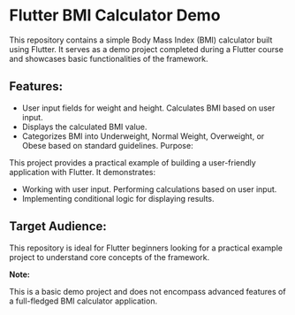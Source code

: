 
# Flutter BMI Calculator Demo
This repository contains a simple Body Mass Index (BMI) calculator built using Flutter. It serves as a demo project completed during a Flutter course and showcases basic functionalities of the framework.

## Features:

* User input fields for weight and height.
Calculates BMI based on user input.
* Displays the calculated BMI value.
* Categorizes BMI into Underweight, Normal Weight, Overweight, or Obese based on standard guidelines.
Purpose:

This project provides a practical example of building a user-friendly application with Flutter. It demonstrates:

* Working with user input.
Performing calculations based on user input.
* Implementing conditional logic for displaying results.


## Target Audience:

This repository is ideal for Flutter beginners looking for a practical example project to understand core concepts of the framework.

**Note:**

This is a basic demo project and does not encompass advanced features of a full-fledged BMI calculator application.